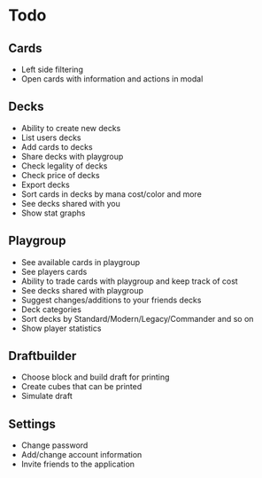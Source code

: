 # Todo

## Cards

* Left side filtering
* Open cards with information and actions in modal

## Decks

* Ability to create new decks
* List users decks
* Add cards to decks
* Share decks with playgroup
* Check legality of decks
* Check price of decks
* Export decks
* Sort cards in decks by mana cost/color and more
* See decks shared with you
* Show stat graphs

## Playgroup

* See available cards in playgroup
* See players cards
* Ability to trade cards with playgroup and keep track of cost
* See decks shared with playgroup
* Suggest changes/additions to your friends decks
* Deck categories
* Sort decks by Standard/Modern/Legacy/Commander and so on
* Show player statistics

## Draftbuilder

* Choose block and build draft for printing
* Create cubes that can be printed
* Simulate draft

## Settings

* Change password
* Add/change account information
* Invite friends to the application